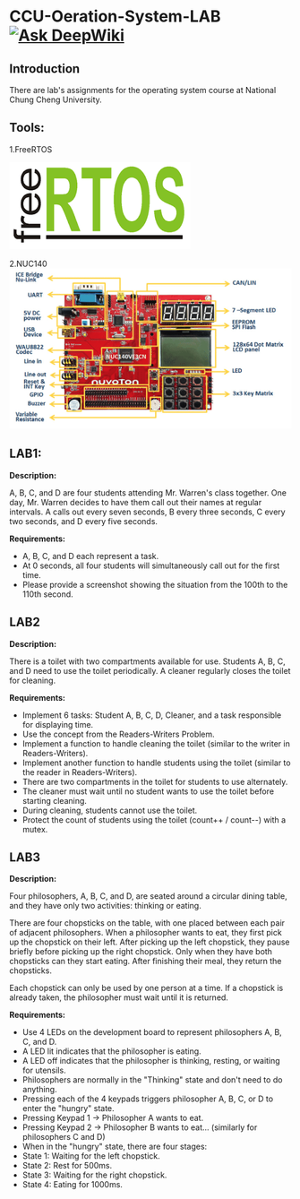 # CCU-Oeration-System-LAB [![Ask DeepWiki](https://deepwiki.com/badge.svg)](https://deepwiki.com/WJH910529/CCU-Oeration-System-LAB)

## Introduction
There are lab's assignments for the operating system course at National Chung Cheng University.  

## Tools:   
1.FreeRTOS

![FreeRTOS](https://github.com/wengjiahuang0529/CCU-Oeration-System-LAB/blob/0a994589553a58285a0226ace790005dd4d54799/picture/FREERTOS.png)


2.NUC140      
![NUC140](https://github.com/wengjiahuang0529/CCU-Oeration-System-LAB/blob/8d136fdfd919d4b20a434c203b51f3d856e42000/picture/NUC-140.png)

## LAB1:
**Description:**

A, B, C, and D are four students attending Mr. Warren's class together. One day, Mr. Warren decides to have them call out their names at regular intervals. A calls out every seven seconds, B every three seconds, C every two seconds, and D every five seconds. 

**Requirements:**
* A, B, C, and D each represent a task.
* At 0 seconds, all four students will simultaneously call out for the first time.
* Please provide a screenshot showing the situation from the 100th to the 110th second.

## LAB2
**Description:**

There is a toilet with two compartments available for use. Students A, B, C, and D need to use the toilet periodically. A cleaner regularly closes the toilet for cleaning.

**Requirements:**
* Implement 6 tasks: Student A, B, C, D, Cleaner, and a task responsible for displaying time.
* Use the concept from the Readers-Writers Problem.
* Implement a function to handle cleaning the toilet (similar to the writer in Readers-Writers).
* Implement another function to handle students using the toilet (similar to the reader in Readers-Writers).
* There are two compartments in the toilet for students to use alternately.
* The cleaner must wait until no student wants to use the toilet before starting cleaning.
* During cleaning, students cannot use the toilet.
* Protect the count of students using the toilet (count++ / count--) with a mutex.

## LAB3
**Description:**

Four philosophers, A, B, C, and D, are seated around a circular dining table, and they have only two activities: thinking or eating.

There are four chopsticks on the table, with one placed between each pair of adjacent philosophers. When a philosopher wants to eat, they first pick up the chopstick on their left. After picking up the left chopstick, they pause briefly before picking up the right chopstick. Only when they have both chopsticks can they start eating. After finishing their meal, they return the chopsticks.

Each chopstick can only be used by one person at a time. If a chopstick is already taken, the philosopher must wait until it is returned.

**Requirements:**
* Use 4 LEDs on the development board to represent philosophers A, B, C, and D.
* A LED lit indicates that the philosopher is eating.
* A LED off indicates that the philosopher is thinking, resting, or waiting for utensils.
* Philosophers are normally in the "Thinking" state and don't need to do anything.
* Pressing each of the 4 keypads triggers philosopher A, B, C, or D to enter the "hungry" state.
* Pressing Keypad 1 → Philosopher A wants to eat.
* Pressing Keypad 2 → Philosopher B wants to eat... (similarly for philosophers C and D)
* When in the "hungry" state, there are four stages:
* State 1: Waiting for the left chopstick.
* State 2: Rest for 500ms.
* State 3: Waiting for the right chopstick.
* State 4: Eating for 1000ms.
